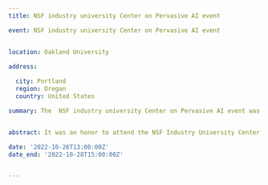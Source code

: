 ```yaml
---
title: NSF industry university Center on Pervasive AI event

event: NSF industry university Center on Pervasive AI event 


location: Oakland University

address:
  
  city: Portland
  region: Oregan
  country: United States

summary: The  NSF industry university Center on Pervasive AI event was held at Portland, OR, USA organized by Orogeon State university in collaboration with CU Boulder university and Oakland University.


abstract: It was an honor to attend the NSF Industry University Center on Pervasive AI's industry advisory board event in Portland, where I had the opportunity to present my research work on "Dynamic Software Containers Workload Balancing via Many-Objective Search". I was honored to receive the most industry ready research award among a lot of great projects presented by CU Boulder university, Orogeon State university and Oakland University. To more achievements ! [![Watch the video]([https://i.imgur.com/vKb2F1B.png](https://youtu.be/InJrm7rC9S4))](https://youtu.be/InJrm7rC9S4)

date: '2022-10-26T13:00:00Z'
date_end: '2022-10-28T15:00:00Z'


---
```







